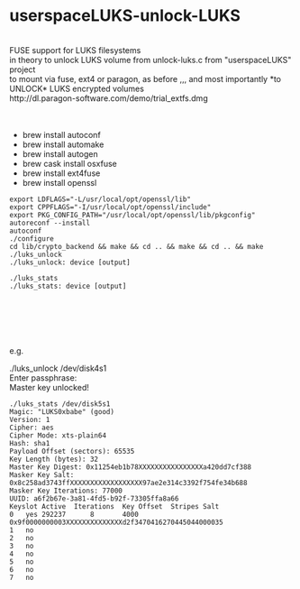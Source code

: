 # userspaceLUKS-unlock-LUKS
<br>
FUSE support for LUKS filesystems
<br>
in theory to unlock LUKS volume from unlock-luks.c from "userspaceLUKS" project
<br>
to mount via fuse, ext4 or paragon, as before ,,, and most importantly *to UNLOCK* LUKS encrypted volumes
<br>
http://dl.paragon-software.com/demo/trial_extfs.dmg
<br>
<br>

<br>


 * brew install autoconf
 * brew install automake
 * brew install autogen
 * brew cask install osxfuse
 * brew install ext4fuse
 * brew install openssl
 
```
export LDFLAGS="-L/usr/local/opt/openssl/lib"
export CPPFLAGS="-I/usr/local/opt/openssl/include"
export PKG_CONFIG_PATH="/usr/local/opt/openssl/lib/pkgconfig"
autoreconf --install
autoconf
./configure
cd lib/crypto_backend && make && cd .. && make && cd .. && make
./luks_unlock 
./luks_unlock: device [output]

./luks_stats
./luks_stats: device [output]

```
<br>
<br>
<br>
<br>
<br>
e.g.


./luks_unlock /dev/disk4s1
<br>
Enter passphrase: 
<br>
Master key unlocked!
<br>

```
./luks_stats /dev/disk5s1
Magic: "LUKS0xbabe" (good)
Version: 1
Cipher: aes
Cipher Mode: xts-plain64
Hash: sha1
Payload Offset (sectors): 65535
Key Length (bytes): 32
Master Key Digest: 0x11254eb1b78XXXXXXXXXXXXXXXXa420dd7cf388
Masker Key Salt: 0x8c258ad3743ffXXXXXXXXXXXXXXXXXX97ae2e314c3392f754fe34b688
Masker Key Iterations: 77000
UUID: a6f2b67e-3a81-4fd5-b92f-73305ffa8a66
Keyslot	Active	Iterations	Key Offset	Stripes	Salt
0	yes	292237		8		4000	0x9f0000000003XXXXXXXXXXXXXXd2f3470416270445044000035
1	no
2	no
3	no
4	no
5	no
6	no
7	no
```

